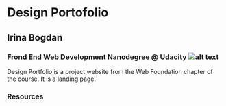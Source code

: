 #  Design Portofolio
##  Irina Bogdan
###  Frond End Web Development Nanodegree @ Udacity ![alt text](https://eu.udacity.com/assets/iridium/images/core/header/udacity-wordmark.svg "Logo Udacity")

Design Portfolio is a project website from the Web Foundation chapter of the course. It is a landing page. 

### Resources

